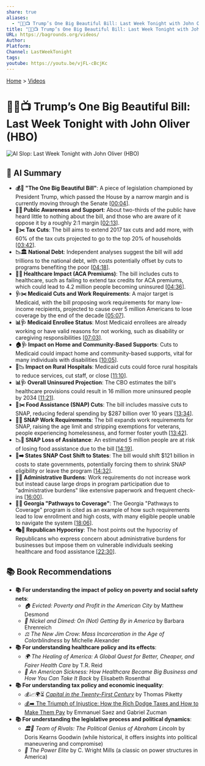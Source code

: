 ```yaml
---
share: true
aliases:
  - "🤡💵📺 Trump’s One Big Beautiful Bill: Last Week Tonight with John Oliver (HBO)"
title: "🤡💵📺 Trump’s One Big Beautiful Bill: Last Week Tonight with John Oliver (HBO)"
URL: https://bagrounds.org/videos/
Author: 
Platform: 
Channel: LastWeekTonight
tags: 
youtube: https://youtu.be/vjFL-cBcjKc
---
```

[Home](../index.md) > [Videos](./index.md)  
# 🤡💵📺 Trump’s One Big Beautiful Bill: Last Week Tonight with John Oliver (HBO)  
![AI Slop: Last Week Tonight with John Oliver (HBO)](https://youtu.be/vjFL-cBcjKc)  
  
## 🤖 AI Summary  
* **💰📜 "The One Big Beautiful Bill"**: A piece of legislation championed by President Trump, which passed the House by a narrow margin and is currently moving through the Senate \[[00:04](http://www.youtube.com/watch?v=vjFL-cBcjKc&t=4)\].  
* **📢👥 Public Awareness and Support**: About two-thirds of the public have heard little to nothing about the bill, and those who are aware of it oppose it by a roughly 2:1 margin \[[02:13](http://www.youtube.com/watch?v=vjFL-cBcjKc&t=133)\].  
* **💸✂️ Tax Cuts**: The bill aims to extend 2017 tax cuts and add more, with 60% of the tax cuts projected to go to the top 20% of households \[[03:42](http://www.youtube.com/watch?v=vjFL-cBcjKc&t=222)\].  
* **📉🏛️ National Debt**: Independent analyses suggest the bill will add trillions to the national debt, with costs potentially offset by cuts to programs benefiting the poor \[[04:18](http://www.youtube.com/watch?v=vjFL-cBcjKc&t=258)\].  
* **🏥💔 Healthcare Impact (ACA Premiums)**: The bill includes cuts to healthcare, such as failing to extend tax credits for ACA premiums, which could lead to 4.2 million people becoming uninsured \[[04:36](http://www.youtube.com/watch?v=vjFL-cBcjKc&t=276)\].  
* **🩺✂️ Medicaid Cuts and Work Requirements**: A major target is Medicaid, with the bill proposing work requirements for many low-income recipients, projected to cause over 5 million Americans to lose coverage by the end of the decade \[[05:07](http://www.youtube.com/watch?v=vjFL-cBcjKc&t=307)\].  
* **📊🩺 Medicaid Enrollee Status**: Most Medicaid enrollees are already working or have valid reasons for not working, such as disability or caregiving responsibilities \[[07:03](http://www.youtube.com/watch?v=vjFL-cBcjKc&t=423)\].  
* **🏠🩺 Impact on Home and Community-Based Supports**: Cuts to Medicaid could impact home and community-based supports, vital for many individuals with disabilities \[[10:05](http://www.youtube.com/watch?v=vjFL-cBcjKc&t=605)\].  
* **🏥📉 Impact on Rural Hospitals**: Medicaid cuts could force rural hospitals to reduce services, cut staff, or close \[[11:10](http://www.youtube.com/watch?v=vjFL-cBcjKc&t=670)\].  
* **📊🩺 Overall Uninsured Projection**: The CBO estimates the bill's healthcare provisions could result in 16 million more uninsured people by 2034 \[[11:21](http://www.youtube.com/watch?v=vjFL-cBcjKc&t=681)\].  
* **🍎✂️ Food Assistance (SNAP) Cuts**: The bill includes massive cuts to SNAP, reducing federal spending by $287 billion over 10 years \[[13:34](http://www.youtube.com/watch?v=vjFL-cBcjKc&t=814)\].  
* **💼🍎 SNAP Work Requirements**: The bill expands work requirements for SNAP, raising the age limit and stripping exemptions for veterans, people experiencing homelessness, and former foster youth \[[13:42](http://www.youtube.com/watch?v=vjFL-cBcjKc&t=822)\].  
* **📉🍎 SNAP Loss of Assistance**: An estimated 5 million people are at risk of losing food assistance due to the bill \[[14:19](http://www.youtube.com/watch?v=vjFL-cBcjKc&t=859)\].  
* **🍎➡️ States SNAP Cost Shift to States**: The bill would shift $121 billion in costs to state governments, potentially forcing them to shrink SNAP eligibility or leave the program \[[14:32](http://www.youtube.com/watch?v=vjFL-cBcjKc&t=872)\].  
* **📝💼 Administrative Burdens**: Work requirements do not increase work but instead cause large drops in program participation due to "administrative burdens" like extensive paperwork and frequent check-ins \[[16:00](http://www.youtube.com/watch?v=vjFL-cBcjKc&t=960)\].  
* **📍💼 Georgia "Pathways to Coverage"**: The Georgia "Pathways to Coverage" program is cited as an example of how such requirements lead to low enrollment and high costs, with many eligible people unable to navigate the system \[[18:06](http://www.youtube.com/watch?v=vjFL-cBcjKc&t=1086)\].  
* **🎭🤔 Republican Hypocrisy**: The host points out the hypocrisy of Republicans who express concern about administrative burdens for businesses but impose them on vulnerable individuals seeking healthcare and food assistance \[[22:30](http://www.youtube.com/watch?v=vjFL-cBcjKc&t=1350)\].  
  
## 📚 Book Recommendations  
* **📚 For understanding the impact of policy on poverty and social safety nets**:  
    * *🏠 Evicted: Poverty and Profit in the American City* by Matthew Desmond  
    * *💼 Nickel and Dimed: On (Not) Getting By in America* by Barbara Ehrenreich  
    * *⚖️ The New Jim Crow: Mass Incarceration in the Age of Colorblindness* by Michelle Alexander  
* **📚 For understanding healthcare policy and its effects**:  
    * *🌍 The Healing of America: A Global Quest for Better, Cheaper, and Fairer Health Care* by T.R. Reid  
    * *🏥 An American Sickness: How Healthcare Became Big Business and How You Can Take It Back* by Elisabeth Rosenthal  
* **📚 For understanding tax policy and economic inequality**:  
    * 💰📈🌍⏳ *[Capital in the Twenty-First Century](../books/capital-in-the-twenty-first-century.md)* by Thomas Piketty  
    * [💰➡️ The Triumph of Injustice: How the Rich Dodge Taxes and How to Make Them Pay](../books/the-triumph-of-injustice-how-the-rich-dodge-taxes-and-how-to-make-them-pay.md) by Emmanuel Saez and Gabriel Zucman  
* **📚 For understanding the legislative process and political dynamics**:  
    * *🏛️🤝 Team of Rivals: The Political Genius of Abraham Lincoln* by Doris Kearns Goodwin (while historical, it offers insights into political maneuvering and compromise)  
    * *👤 The Power Elite* by C. Wright Mills (a classic on power structures in America)
